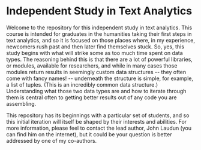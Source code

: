 # Independent Study in Text Analytics

Welcome to the repository for this independent study in text analytics. This course is intended for graduates in the humanities taking their first steps in text analytics, and so it is focused on those places where, in my experience, newcomers rush past and then later find themselves stuck. So, yes, this study begins with what will strike some as too much time spent on data types. The reasoning behind this is that there are a lot of powerful libraries, or modules, available for researchers, and while in many cases those modules return results in seemingly custom data structures -- they often come with fancy names! -- underneath the structure is simple, for example, a list of tuples. (This is an incredibly common data structure.) Understanding what those two data types are and how to iterate through them is central often to getting better results out of any code you are assembling.

This repository has its beginnings with a particular set of students, and so this initial iteration will itself be shaped by their interests and abilities. For more information, please feel to contact the lead author, John Laudun (you can find him on the internet), but it could be your question is better addressed by one of my co-authors.

